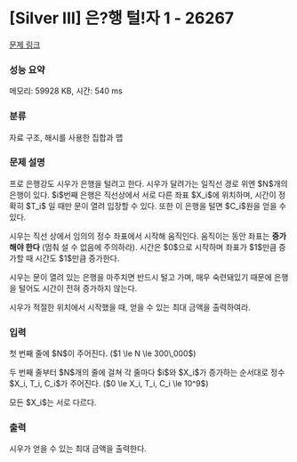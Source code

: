 # [Silver III] 은?행 털!자 1 - 26267 

[문제 링크](https://www.acmicpc.net/problem/26267) 

### 성능 요약

메모리: 59928 KB, 시간: 540 ms

### 분류

자료 구조, 해시를 사용한 집합과 맵

### 문제 설명

<p>프로 은행강도 시우가 은행을 털려고 한다. 시우가 달려가는 일직선 경로 위엔 $N$개의 은행이 있다. $i$번째 은행은 직선상에서 서로 다른 좌표 $X_i$에 위치하며, 시간이 정확히 $T_i$ 일 때만 문이 열려 입장할 수 있다. 또한 이 은행을 털면 $C_i$원을 얻을 수 있다.</p>

<p>시우는 직선 상에서 임의의 정수 좌표에서 시작해 움직인다. 움직이는 동안 좌표는 <strong>증가해야 한다</strong> (멈춰 설 수 없음에 주의하라). 시간은 $0$으로 시작하며 좌표가 $1$만큼 증가할 때 시간도 $1$만큼 증가한다.</p>

<p>시우는 문이 열려 있는 은행을 마주치면 반드시 털고 가며, 매우 숙련돼있기 때문에 은행을 털어도 시간이 전혀 증가하지 않는다.</p>

<p>시우가 적절한 위치에서 시작했을 때, 얻을 수 있는 최대 금액을 출력하여라.</p>

### 입력 

 <p>첫 번째 줄에 $N$이 주어진다. ($1 \le N \le 300\,000$)</p>

<p>두 번째 줄부터 $N$개의 줄에 걸쳐 각 줄마다 $i$와 $X_i$가 증가하는 순서대로 정수 $X_i, T_i, C_i$가 주어진다. ($0 \le X_i, T_i, C_i \le 10^9$)</p>

<p>모든 $X_i$는 서로 다르다.</p>

### 출력 

 <p>시우가 얻을 수 있는 최대 금액을 출력한다.</p>


